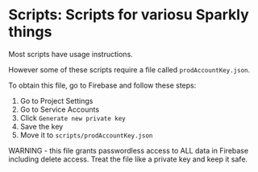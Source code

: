 # Scripts: Scripts for variosu Sparkly things

Most scripts have usage instructions.

However some of these scripts require a file called `prodAccountKey.json`.

To obtain this file, go to Firebase and follow these steps:

1. Go to Project Settings
2. Go to Service Accounts
3. Click `Generate new private key`
4. Save the key
5. Move it to `scripts/prodAccountKey.json`

WARNING - this file grants passwordless access to ALL data in Firebase including delete access. Treat the file like a private key and keep it safe.
